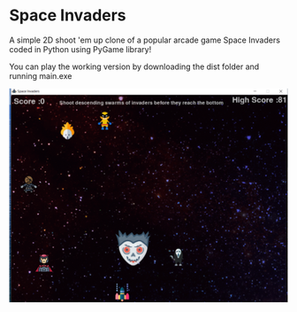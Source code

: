 # Space Invaders
A simple 2D shoot 'em up clone of a popular arcade game Space Invaders coded in Python using PyGame library!

You can play the working version by downloading the dist folder and running main.exe


![Space Invaders Demo](demo/demo.gif)

